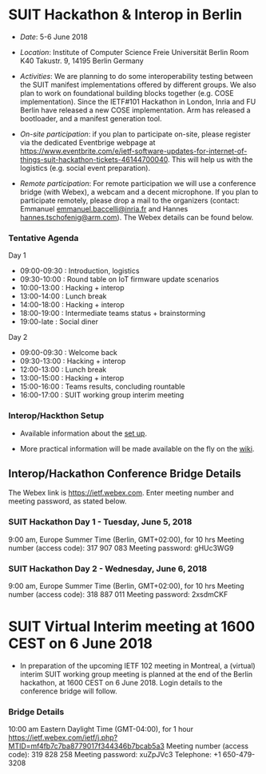 # SUIT Hackathon & Interop in Berlin

- *Date*: 5-6 June 2018

- *Location*:
	Institute of Computer Science 
	Freie Universität Berlin 
	Room K40 
	Takustr. 9, 
	14195 Berlin 
	Germany

- *Activities*: 
We are planning to do some interoperability testing between the SUIT manifest implementations offered by different groups. We also plan to work on foundational building blocks together (e.g. COSE implementation). Since the IETF#101 Hackathon in London, Inria and FU Berlin have released a new COSE implementation. Arm has released a bootloader, and a manifest generation tool.

- *On-site participation*: if you plan to participate on-site, please register via the dedicated Eventbrige webpage at https://www.eventbrite.com/e/ietf-software-updates-for-internet-of-things-suit-hackathon-tickets-46144700040. This will help us with the logistics (e.g. social event preparation). 

- *Remote participation*:
	For remote participation we will use a conference bridge (with Webex), a webcam and a decent microphone. If you plan to participate remotely, please drop a mail to the organizers (contact: Emmanuel <emmanuel.baccelli@inria.fr> and Hannes <hannes.tschofenig@arm.com>). The Webex details can be found below. 

### Tentative Agenda
Day 1 
 - 09:00-09:30 : Introduction, logistics 
 - 09:30-10:00 : Round table on IoT firmware update scenarios
 - 10:00-13:00 : Hacking + interop 
 - 13:00-14:00 : Lunch break
 - 14:00-18:00 : Hacking + interop
 - 18:00-19:00 : Intermediate teams status + brainstorming
 - 19:00-late : Social diner

Day 2
 - 09:00-09:30 : Welcome back
 - 09:30-13:00 : Hacking + interop
 - 12:00-13:00 : Lunch break
 - 13:00-15:00 : Hacking + interop
 - 15:00-16:00 : Teams results, concluding rountable
 - 16:00-17:00 : SUIT working group interim meeting


### Interop/Hackthon Setup
- Available information about the [set up](https://github.com/suit-wg/Hackathon-Interim-Berlin/wiki/Interop-Setup).

- More practical information will be made available on the fly on the [wiki](https://github.com/suit-wg/Hackathon-Interim-Berlin/wiki).

## Interop/Hackathon Conference Bridge Details

The Webex link is https://ietf.webex.com. Enter meeting number and meeting password, as stated below. 

### SUIT Hackathon Day 1 - Tuesday, June 5, 2018
9:00 am,  Europe Summer Time (Berlin, GMT+02:00), for 10 hrs
Meeting number (access code): 317 907 083
Meeting password: gHUc3WG9

### SUIT Hackathon Day 2 - Wednesday, June 6, 2018
9:00 am,  Europe Summer Time (Berlin, GMT+02:00), for 10 hrs
Meeting number (access code): 318 887 011
Meeting password: 2xsdmCKF

# SUIT Virtual Interim meeting at 1600 CEST on 6 June 2018
- In preparation of the upcoming IETF 102 meeting in Montreal, a (virtual) interim SUIT working group meeting is planned at the end of the Berlin hackathon, at 1600 CEST on 6 June 2018. Login details to the conference bridge will follow. 

### Bridge Details
10:00 am Eastern Daylight Time (GMT-04:00), for 1 hour
https://ietf.webex.com/ietf/j.php?MTID=mf4fb7c7ba8779017f344346b7bcab5a3
Meeting number (access code): 319 828 258
Meeting password: xuZpJVc3
Telephone: +1 650-479-3208

